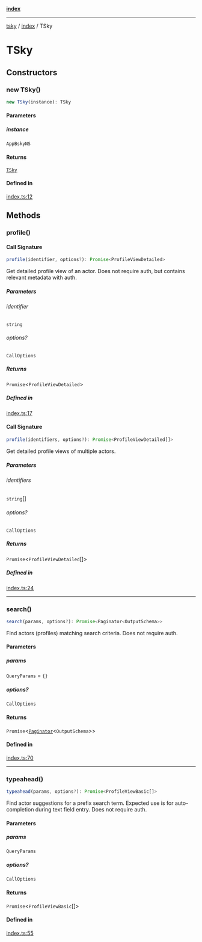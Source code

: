 [**index**](../index.md)

***

[tsky](../../index.md) / [index](../index.md) / TSky

# TSky

## Constructors

### new TSky()

```ts
new TSky(instance): TSky
```

#### Parameters

##### instance

`AppBskyNS`

#### Returns

[`TSky`](TSky.md)

#### Defined in

[index.ts:12](https://github.com/taskylizard/tsky-fork-typedoc-pr/blob/a5370df6192d679fcbec429e409a79d61db0f356/packages/core/src/index.ts#L12)

## Methods

### profile()

#### Call Signature

```ts
profile(identifier, options?): Promise<ProfileViewDetailed>
```

Get detailed profile view of an actor. Does not require auth, but contains relevant metadata with auth.

##### Parameters

###### identifier

`string`

###### options?

`CallOptions`

##### Returns

`Promise`\<`ProfileViewDetailed`\>

##### Defined in

[index.ts:17](https://github.com/taskylizard/tsky-fork-typedoc-pr/blob/a5370df6192d679fcbec429e409a79d61db0f356/packages/core/src/index.ts#L17)

#### Call Signature

```ts
profile(identifiers, options?): Promise<ProfileViewDetailed[]>
```

Get detailed profile views of multiple actors.

##### Parameters

###### identifiers

`string`[]

###### options?

`CallOptions`

##### Returns

`Promise`\<`ProfileViewDetailed`[]\>

##### Defined in

[index.ts:24](https://github.com/taskylizard/tsky-fork-typedoc-pr/blob/a5370df6192d679fcbec429e409a79d61db0f356/packages/core/src/index.ts#L24)

***

### search()

```ts
search(params, options?): Promise<Paginator<OutputSchema>>
```

Find actors (profiles) matching search criteria. Does not require auth.

#### Parameters

##### params

`QueryParams` = `{}`

##### options?

`CallOptions`

#### Returns

`Promise`\<[`Paginator`](../../paginate/classes/Paginator.md)\<`OutputSchema`\>\>

#### Defined in

[index.ts:70](https://github.com/taskylizard/tsky-fork-typedoc-pr/blob/a5370df6192d679fcbec429e409a79d61db0f356/packages/core/src/index.ts#L70)

***

### typeahead()

```ts
typeahead(params, options?): Promise<ProfileViewBasic[]>
```

Find actor suggestions for a prefix search term. Expected use is for auto-completion during text field entry. Does not require auth.

#### Parameters

##### params

`QueryParams`

##### options?

`CallOptions`

#### Returns

`Promise`\<`ProfileViewBasic`[]\>

#### Defined in

[index.ts:55](https://github.com/taskylizard/tsky-fork-typedoc-pr/blob/a5370df6192d679fcbec429e409a79d61db0f356/packages/core/src/index.ts#L55)
